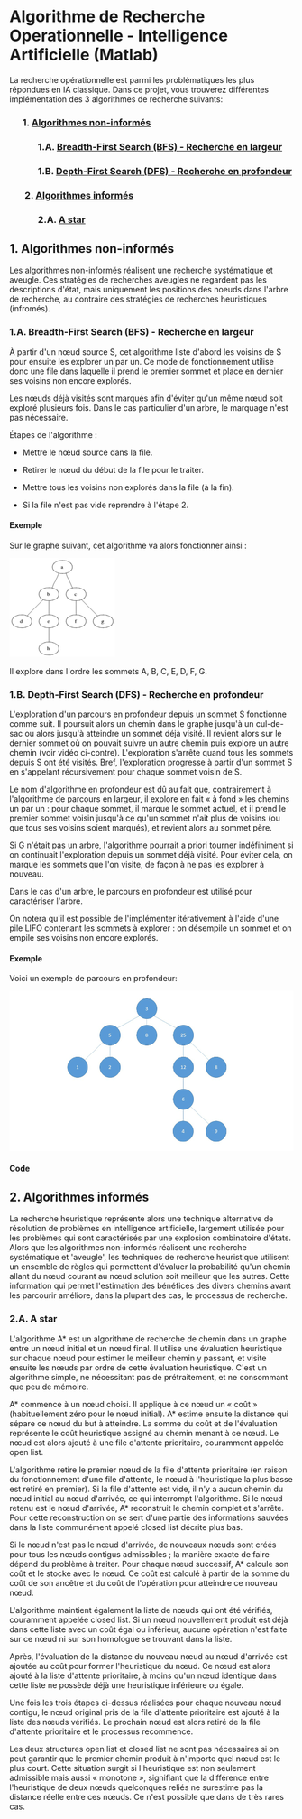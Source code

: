 # Algorithme de Recherche Operationnelle - Intelligence Artificielle (Matlab)

La recherche opérationnelle est parmi les problématiques les plus répondues en IA classique. Dans ce projet, vous trouverez différentes implémentation des 3 algorithmes de recherche suivants: 

### &nbsp;&nbsp;&nbsp;&nbsp;&nbsp;&nbsp;1. [Algorithmes non-informés]()
### &nbsp;&nbsp;&nbsp;&nbsp;&nbsp;&nbsp;&nbsp;&nbsp;&nbsp;&nbsp;&nbsp;&nbsp; 1.A. [Breadth-First Search (BFS) - Recherche en largeur]()
### &nbsp;&nbsp;&nbsp;&nbsp;&nbsp;&nbsp;&nbsp;&nbsp;&nbsp;&nbsp;&nbsp;&nbsp; 1.B. [Depth-First Search (DFS) - Recherche en profondeur]()
### &nbsp;&nbsp;&nbsp;&nbsp;&nbsp;&nbsp; 2. [Algorithmes informés]()
### &nbsp;&nbsp;&nbsp;&nbsp;&nbsp;&nbsp;&nbsp;&nbsp;&nbsp;&nbsp;&nbsp;&nbsp; 2.A. [A star]()

## 1. Algorithmes non-informés

Les algorithmes non-informés réalisent une recherche systématique et aveugle. Ces stratégies de recherches aveugles ne regardent pas les descriptions d'état, mais uniquement les positions des noeuds dans l'arbre de recherche, au contraire des stratégies de recherches heuristiques (infromés).

### 1.A. Breadth-First Search (BFS) - Recherche en largeur

À partir d'un nœud source S, cet algorithme liste d'abord les voisins de S pour ensuite les explorer un par un. Ce mode de fonctionnement utilise donc une file dans laquelle il prend le premier sommet et place en dernier ses voisins non encore explorés.

Les nœuds déjà visités sont marqués afin d'éviter qu'un même nœud soit exploré plusieurs fois. Dans le cas particulier d'un arbre, le marquage n'est pas nécessaire.

Étapes de l'algorithme :

* Mettre le nœud source dans la file.

* Retirer le nœud du début de la file pour le traiter.

* Mettre tous les voisins non explorés dans la file (à la fin).

* Si la file n'est pas vide reprendre à l'étape 2.

#### Exemple

Sur le graphe suivant, cet algorithme va alors fonctionner ainsi :

![](images/BFS.gif)

Il explore dans l'ordre les sommets A, B, C, E, D, F, G.

### 1.B. Depth-First Search (DFS) - Recherche en profondeur

L'exploration d'un parcours en profondeur depuis un sommet S fonctionne comme suit. Il poursuit alors un chemin dans le graphe jusqu'à un cul-de-sac ou alors jusqu'à atteindre un sommet déjà visité. Il revient alors sur le dernier sommet où on pouvait suivre un autre chemin puis explore un autre chemin (voir vidéo ci-contre). L'exploration s'arrête quand tous les sommets depuis S ont été visités. Bref, l'exploration progresse à partir d'un sommet S en s'appelant récursivement pour chaque sommet voisin de S.

Le nom d'algorithme en profondeur est dû au fait que, contrairement à l'algorithme de parcours en largeur, il explore en fait « à fond » les chemins un par un : pour chaque sommet, il marque le sommet actuel, et il prend le premier sommet voisin jusqu'à ce qu'un sommet n'ait plus de voisins (ou que tous ses voisins soient marqués), et revient alors au sommet père.

Si G n'était pas un arbre, l'algorithme pourrait a priori tourner indéfiniment si on continuait l'exploration depuis un sommet déjà visité. Pour éviter cela, on marque les sommets que l'on visite, de façon à ne pas les explorer à nouveau.

Dans le cas d'un arbre, le parcours en profondeur est utilisé pour caractériser l'arbre.

On notera qu'il est possible de l'implémenter itérativement à l'aide d'une pile LIFO contenant les sommets à explorer : on désempile un sommet et on empile ses voisins non encore explorés.

#### Exemple

Voici un exemple de parcours en profondeur:

![](images/DFS.gif)

#### Code



## 2. Algorithmes informés 

La recherche heuristique représente alors une technique alternative de résolution de problèmes en intelligence artificielle, largement utilisée pour les problèmes qui sont caractérisés par une explosion combinatoire d'états. Alors que les algorithmes non-informés réalisent une recherche systématique et 'aveugle', les techniques de recherche heuristique utilisent un ensemble de règles qui permettent d'évaluer la probabilité qu'un chemin allant du nœud courant au nœud solution soit meilleur que les autres. Cette information qui permet l'estimation des bénéfices des divers chemins avant les parcourir améliore, dans la plupart des cas, le processus de recherche.

### 2.A. A star

L'algorithme A* est un algorithme de recherche de chemin dans un graphe entre un nœud initial et un nœud final. Il utilise une évaluation heuristique sur chaque nœud pour estimer le meilleur chemin y passant, et visite ensuite les nœuds par ordre de cette évaluation heuristique. C'est un algorithme simple, ne nécessitant pas de prétraitement, et ne consommant que peu de mémoire.

A* commence à un nœud choisi. Il applique à ce nœud un « coût » (habituellement zéro pour le nœud initial). A* estime ensuite la distance qui sépare ce nœud du but à atteindre. La somme du coût et de l'évaluation représente le coût heuristique assigné au chemin menant à ce nœud. Le nœud est alors ajouté à une file d'attente prioritaire, couramment appelée open list.

L'algorithme retire le premier nœud de la file d'attente prioritaire (en raison du fonctionnement d'une file d'attente, le nœud à l'heuristique la plus basse est retiré en premier). Si la file d'attente est vide, il n'y a aucun chemin du nœud initial au nœud d'arrivée, ce qui interrompt l'algorithme. Si le nœud retenu est le nœud d'arrivée, A* reconstruit le chemin complet et s'arrête. Pour cette reconstruction on se sert d'une partie des informations sauvées dans la liste communément appelé closed list décrite plus bas.

Si le nœud n'est pas le nœud d'arrivée, de nouveaux nœuds sont créés pour tous les nœuds contigus admissibles ; la manière exacte de faire dépend du problème à traiter. Pour chaque nœud successif, A* calcule son coût et le stocke avec le nœud. Ce coût est calculé à partir de la somme du coût de son ancêtre et du coût de l'opération pour atteindre ce nouveau nœud.

L'algorithme maintient également la liste de nœuds qui ont été vérifiés, couramment appelée closed list. Si un nœud nouvellement produit est déjà dans cette liste avec un coût égal ou inférieur, aucune opération n'est faite sur ce nœud ni sur son homologue se trouvant dans la liste.

Après, l'évaluation de la distance du nouveau nœud au nœud d'arrivée est ajoutée au coût pour former l'heuristique du nœud. Ce nœud est alors ajouté à la liste d'attente prioritaire, à moins qu'un nœud identique dans cette liste ne possède déjà une heuristique inférieure ou égale.

Une fois les trois étapes ci-dessus réalisées pour chaque nouveau nœud contigu, le nœud original pris de la file d'attente prioritaire est ajouté à la liste des nœuds vérifiés. Le prochain nœud est alors retiré de la file d'attente prioritaire et le processus recommence.

Les deux structures open list et closed list ne sont pas nécessaires si on peut garantir que le premier chemin produit à n'importe quel nœud est le plus court. Cette situation surgit si l'heuristique est non seulement admissible mais aussi « monotone », signifiant que la différence entre l'heuristique de deux nœuds quelconques reliés ne surestime pas la distance réelle entre ces nœuds. Ce n'est possible que dans de très rares cas.
